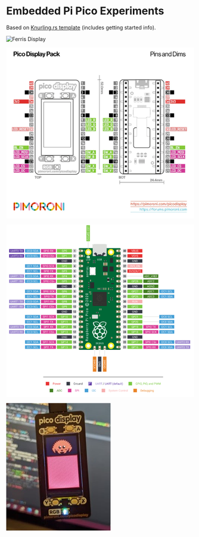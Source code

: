 # Embedded Pi Pico Experiments

Based on [Knurling.rs template](template.md) (includes getting started info).

![Ferris Display](./docs/ferris-display.gif)

![Pico Display Pinout](./docs/pico_display_pinout.png)

![Pico Pinout](./docs/pico_pinout.png)

![Ferris Box](./docs/ferris-box.jpeg)